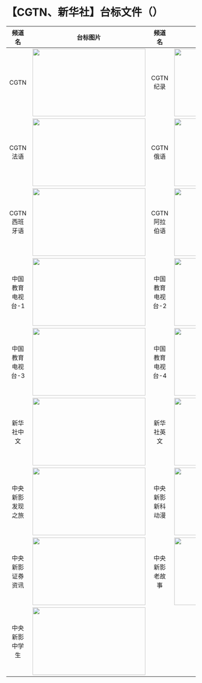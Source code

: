 # 【CGTN、新华社】台标文件（）
|频道名|台标图片|频道名|台标图片|
|:---:|:---:|:---:|:---:|
|CGTN|<img src="https://raw.githubusercontent.com/wanglindl/TVLogo/main/img/CGTN.png" width="300" height="180">|CGTN纪录|<img src="https://raw.githubusercontent.com/wanglindl/TVLogo/main/img/CGTNjilu.png" width="300" height="180">|
|CGTN法语|<img src="https://raw.githubusercontent.com/wanglindl/TVLogo/main/img/CGTNfy.png" width="300" height="180">|CGTN俄语|<img src="https://raw.githubusercontent.com/wanglindl/TVLogo/main/img/CGTNey.png" width="300" height="180">|
|CGTN西班牙语|<img src="https://raw.githubusercontent.com/wanglindl/TVLogo/main/img/CGTNxbyy.png" width="300" height="180">|CGTN阿拉伯语|<img src="https://raw.githubusercontent.com/wanglindl/TVLogo/main/img/CGTNalby.png" width="300" height="180">|
|中国教育电视台-1|<img src="https://raw.githubusercontent.com/wanglindl/TVLogo/main/img/CETV1.png" width="300" height="180">|中国教育电视台-2|<img src="https://raw.githubusercontent.com/wanglindl/TVLogo/main/img/CETV2.png" width="300" height="180">|
|中国教育电视台-3|<img src="https://raw.githubusercontent.com/wanglindl/TVLogo/main/img/CETV3.png" width="300" height="180">|中国教育电视台-4|<img src="https://raw.githubusercontent.com/wanglindl/TVLogo/main/img/CETV4.png" width="300" height="180">|
|新华社中文|<img src="https://raw.githubusercontent.com/wanglindl/TVLogo/main/img/CNCCN.png" width="300" height="180">|新华社英文|<img src="https://raw.githubusercontent.com/wanglindl/TVLogo/main/img/CNCEN.png" width="300" height="180">|
|中央新影发现之旅|<img src="https://raw.githubusercontent.com/wanglindl/TVLogo/main/img/CNDfxzl.png" width="300" height="180">|中央新影新科动漫|<img src="https://raw.githubusercontent.com/wanglindl/TVLogo/main/img/CNDxkdm.png" width="300" height="180">|
|中央新影证券资讯|<img src="https://raw.githubusercontent.com/wanglindl/TVLogo/main/img/CNDzqzx.png" width="300" height="180">|中央新影老故事|<img src="https://raw.githubusercontent.com/wanglindl/TVLogo/main/img/CNDlgs.png" width="300" height="180">|
|中央新影中学生|<img src="https://raw.githubusercontent.com/wanglindl/TVLogo/main/img/CNDzxs.png" width="300" height="180">|
